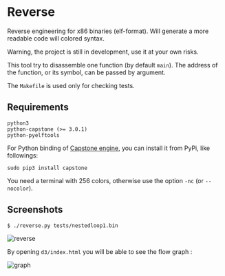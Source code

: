 Reverse
=======

Reverse engineering for x86 binaries (elf-format). Will generate a more
readable code will colored syntax.

Warning, the project is still in development, use it at your own risks.

This tool try to disassemble one function (by default `main`). The address
of the function, or its symbol, can be passed by argument.

The `Makefile` is used only for checking tests.

## Requirements

    python3
    python-capstone (>= 3.0.1)
    python-pyelftools

For Python binding of [Capstone engine](http://www.capstone-engine.org), you 
can install it from PyPi, like followings: 

    sudo pip3 install capstone

You need a terminal with 256 colors, otherwise use the option `-nc`
(or `--nocolor`).


## Screenshots

    $ ./reverse.py tests/nestedloop1.bin

![reverse](http://hippersoft.fr/projects/rev.jpg)


By opening `d3/index.html` you will be able to see the flow graph :

![graph](http://hippersoft.fr/projects/graph.jpg)

